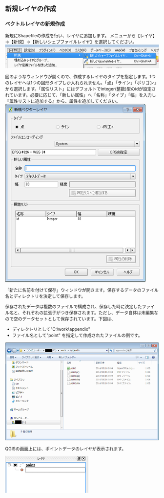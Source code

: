 ﻿## 新規レイヤの作成
### ベクトルレイヤの新規作成
新規にShapefileの作成を行い、レイヤに追加します。
メニューから【レイヤ】→【新規】→【新しいシェプファイルレイヤ】を選択してください。
![新規レイヤ作成メニュー](./img/appendix1-6-11.png)

図のようなウィンドウが開くので、作成するレイヤのタイプを指定します。1つのレイヤへは1つの図形タイプしか入れられません。「点」「ライン」「ポリゴン」から選択します。「属性リスト」にはデフォルトでinteger(整数)型のidが設定されています。必要に応じて、「新しい属性」へ「名称」「タイプ」「幅」を入力し『属性リストに追加する』から、属性を追加してください。
![新規レイヤ作成](./img/appendix1-6-12.png)

「新たに名前を付けて保存」ウィンドウが開きます。保存するデータのファイル名とディレクトリを決定して保存します。

保存されたデータは複数のファイルで構成され、保存した時に決定したファイル名と、それぞれの拡張子がつき保存されます。ただし、データ自体は未編集なので空のデータセットとして保存されています。下図は、
* ディレクトリとして"C:\work\appendix"
* ファイル名として"point"
を指定して作成されたファイルの例です。

![作成ファイル例](./img/appendix1-6-13.png)

QGISの画面上には、ポイントデータのレイヤが表示されます。

![作成されたレイヤ](./img/appendix1-6-14.png)
